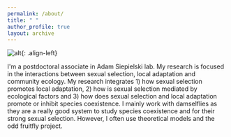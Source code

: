 ```yaml
---
permalink: /about/
title: " "
author_profile: true
layout: archive
---
```

![alt](https://mgomezllano.github.io/miguelgomez/assets/images/avatar1.jpg){: .align-left}


I'm a postdoctoral associate in Adam Siepielski lab. My research is focused in the interactions between sexual selection, local adaptation and community ecology. My research integrates 1) how sexual selection promotes local adaptation, 2) how is sexual selection mediated by ecological factors and 3) how does sexual selection and local adaptation promote or inhibit species coexistence. I mainly work with damselflies as they are a really good system to study species coexistence and for their strong sexual selection. However, I often use theoretical models and the odd fruitfly project.